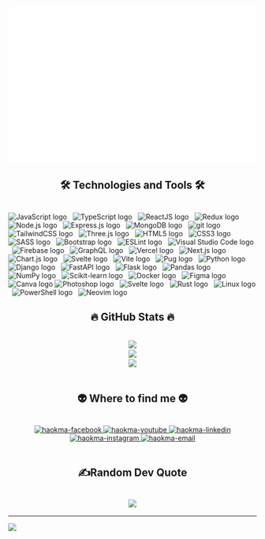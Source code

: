 <!-- khanhthanhdev -->
<a href="#" target="_blank">
  <img src="svg/haokma.svg" width="1200" alt="Click to see the source" />
</a>

<h2 align="center">🛠 Technologies and Tools 🛠</h2>
<br>
<!-- https://simpleicons.org/ -->
<span><img src="https://img.shields.io/badge/JavaScript-282C34?logo=javascript&logoColor=F7DF1E" alt="JavaScript logo" title="JavaScript" height="25" /></span>
&nbsp;
<span><img src="https://img.shields.io/badge/TypeScript-282C34?logo=typescript&logoColor=3178C6" alt="TypeScript logo" title="TypeScript" height="25" /></span>
&nbsp;
<span><img src="https://img.shields.io/badge/ReactJS-282C34?logo=react&logoColor=61DAFB" alt="ReactJS logo" title="ReactJS" height="25" /></span>
&nbsp;
<span><img src="https://img.shields.io/badge/Redux-282C34?logo=redux&logoColor=764ABC" alt="Redux logo" title="Redux" height="25" /></span>
&nbsp;
<span><img src="https://img.shields.io/badge/Node.js-282C34?logo=node.js&logoColor=00F200" alt="Node.js logo" title="Node.js" height="25" /></span>
&nbsp;
<span><img src="https://img.shields.io/badge/Express-282C34?logo=express&logoColor=FFFFFF" alt="Express.js logo" title="Express.js" height="25" /></span>
&nbsp;
<span><img src="https://img.shields.io/badge/MongoDB-282C34?logo=mongodb&logoColor=47A248" alt="MongoDB logo" title="MongoDB" height="25" /></span>
&nbsp;
<span><img src="https://img.shields.io/badge/git-282C34?logo=git&logoColor=F05032" alt="git logo" title="git" height="25" /></span>
&nbsp;
<span><img src="https://img.shields.io/badge/Tailwind%20CSS-282C34?logo=tailwind-css&logoColor=38B2AC" alt="TailwindCSS logo" title="TailwindCSS" height="25" /></span>
&nbsp;
<span><img src="https://img.shields.io/badge/Three.js-282C34?logo=three.js&logoColor=FFFFFF" alt="Three.js logo" title="Three.js" height="25" /></span>
&nbsp;
<span><img src="https://img.shields.io/badge/HTML5-282C34?logo=html5&logoColor=E34F26" alt="HTML5 logo" title="HTML5" height="25" /></span>
&nbsp;
<span><img src="https://img.shields.io/badge/CSS3-282C34?logo=css3&logoColor=1572B6" alt="CSS3 logo" title="CSS3" height="25" /></span>
&nbsp;
<span><img src="https://img.shields.io/badge/Sass-282C34?logo=sass&logoColor=CC6699" alt="SASS logo" title="SASS" height="25" /></span>
&nbsp;
<span><img src="https://img.shields.io/badge/Bootstrap-282C34?logo=bootstrap&logoColor=7952B3" alt="Bootstrap logo" title="Bootstrap" height="25" /></span>
&nbsp;
<span><img src="https://img.shields.io/badge/ESLint-282C34?logo=eslint&logoColor=4B32C3" alt="ESLint logo" title="ESLint" height="25" /></span>
&nbsp;
<span><img src="https://img.shields.io/badge/VS%20Code-282C34?logo=visual-studio-code&logoColor=007ACC" alt="Visual Studio Code logo" title="Visual Studio Code" height="25" /></span>
&nbsp;
<span><img src="https://img.shields.io/badge/Firebase-282C34?logo=firebase&logoColor=FFCA28" alt="Firebase logo" title="Firebase" height="25" /></span>
&nbsp;
<span><img src="https://img.shields.io/badge/GraphQL-282C34?logo=graphql&logoColor=E10098" alt="GraphQL logo" title="GraphQL" height="25" /></span>
&nbsp;
<span><img src="https://img.shields.io/badge/Vercel-282C34?logo=vercel&logoColor=000000" alt="Vercel logo" title="Vercel" height="25" /></span>
&nbsp;
<span><img src="https://img.shields.io/badge/Next.js-282C34?logo=next.js&logoColor=000000" alt="Next.js logo" title="Next.js" height="25" /></span>
&nbsp;
<span><img src="https://img.shields.io/badge/Chart.js-282C34?logo=chart.js&logoColor=FF6384" alt="Chart.js logo" title="Chart.js" height="25" /></span>
&nbsp;
<span><img src="https://img.shields.io/badge/Svelte-282C34?logo=svelte&logoColor=FF3E00" alt="Svelte logo" title="Svelte" height="25" /></span>
&nbsp;
<span><img src="https://img.shields.io/badge/Vite-282C34?logo=vite&logoColor=646CFF" alt="Vite logo" title="Vite" height="25" /></span>
&nbsp;
<span><img src="https://img.shields.io/badge/Pug-282C34?logo=pug&logoColor=A86454" alt="Pug logo" title="Pug" height="25" /></span>
&nbsp;
<span><img src="https://img.shields.io/badge/Python-282C34?logo=python&logoColor=3776AB" alt="Python logo" title="Python" height="25" /></span>
&nbsp;
<span><img src="https://img.shields.io/badge/Django-282C34?logo=django&logoColor=319795" alt="Django logo" title="Django" height="25" /></span>
&nbsp;
<span><img src="https://img.shields.io/badge/FastAPI-282C34?logo=fastapi&logoColor=009688" alt="FastAPI logo" title="FastAPI" height="25" /></span>
&nbsp;
<span><img src="https://img.shields.io/badge/Flask-282C34?logo=flask&logoColor=000000" alt="Flask logo" title="Flask" height="25" /></span>
&nbsp;
<span><img src="https://img.shields.io/badge/Pandas-282C34?logo=pandas&logoColor=150458" alt="Pandas logo" title="Pandas" height="25" /></span>
&nbsp;
<span><img src="https://img.shields.io/badge/NumPy-282C34?logo=numpy&logoColor=009688" alt="NumPy logo" title="NumPy" height="25" /></span>
&nbsp;
<span><img src="https://img.shields.io/badge/Scikit-learn-282C34?logo=scikit-learn&logoColor=F7931E" alt="Scikit-learn logo" title="Scikit-learn" height="25" /></span>
&nbsp;
<span><img src="https://img.shields.io/badge/Docker-282C34?logo=docker&logoColor=2496ED" alt="Docker logo" title="Docker" height="25" /></span>
&nbsp;
<span><img src="https://img.shields.io/badge/Figma-282C34?logo=figma&logoColor=F24E1E" alt="Figma logo" title="Figma" height="25" /></span>
&nbsp;
<span><img src="https://img.shields.io/badge/Canva-282C34?logo=canva&logoColor=00C4CC" alt="Canva logo" title="Canva" height="25" /></span>
<span><img src="https://img.shields.io/badge/Photoshop-282C34?logo=adobephotoshop&logoColor=31A88F" alt="Photoshop logo" title="Photoshop" height="25" /></span>
&nbsp;
<span><img src="https://img.shields.io/badge/C-282C34?logo=c&logoColor=00599C" alt="Svelte logo" title="Svelte" height="25" /></span>
&nbsp;
<span><img src="https://img.shields.io/badge/Rust-282C34?logo=rust&logoColor=00599C" alt="Rust logo" title="Rust" height="25" /></span>
&nbsp;
<span><img src="https://img.shields.io/badge/Linux-282C34?logo=linux&logoColor=FCC624" alt="Linux logo" title="Linux" height="25" /></span>
&nbsp;
<span><img src="https://img.shields.io/badge/PowerShell-282C34?logo=powershell&logoColor=5391FE" alt="PowerShell logo" title="PowerShell" height="25" /></span>
&nbsp;
<span><img src="https://img.shields.io/badge/Neovim-282C34?logo=neovim&logoColor=57A143" alt="Neovim logo" title="Neovim" height="25" /></span>
&nbsp;
<br>

<h2 align="center">🔥 GitHub Stats 🔥</h2>
<!-- https://github.com/anuraghazra/github-readme-stats -->
<br>
<div align=center>
  <a href="#" title="haokma">
    <img width="400" src="https://github-readme-stats.vercel.app/api?username=haokma&theme=tokyonight&hide_border=false&include_all_commits=true&count_private=false"/>
    <br>
  </a>
  <a href="#" title="haokma">
    <img  width="400" src="https://github-readme-streak-stats.herokuapp.com/?user=haokma&theme=tokyonight&hide_border=false">
    <br>
  </a>
  <a href="#" title="haokma">
    <img width="400" src="https://github-readme-stats.vercel.app/api/top-langs/?username=haokma&theme=tokyonight&hide_border=false&include_all_commits=true&count_private=false&layout=compact"/>
  </a>
</div>

<br>

<h2 align="center">👽 Where to find me 👽</h2>
<br>
<!-- https://icons8.com -->
<div align="center" >

  <a href="https://facebook.com/nch310" target="blank">
    <img src="https://img.icons8.com/bubbles/100/000000/facebook-new.png" alt="haokma-facebook" />
  </a>
  <a href="https://www.youtube.com/channel/UCNZS_SimSkhzT4mNj_SQJ7g" target="blank">
    <img src="https://img.icons8.com/bubbles/100/000000/youtube-squared.png" alt="haokma-youtube" />
  </a>
  <a href="https://www.linkedin.com/in/h%C3%A0o-nguy%E1%BB%85n-1425b3233/" target="blank">
    <img src="https://img.icons8.com/bubbles/100/000000/linkedin.png" alt="haokma-linkedin" />
  </a>
  <a href="#" target="blank">
    <img src="https://img.icons8.com/bubbles/100/000000/instagram.png" alt="haokma-instagram" />
  </a>
  <a href="mailto:haonc310@gmail.com" target="top">
    <img src="https://img.icons8.com/bubbles/100/000000/apple-mail.png" alt="haokma-email" />
  </a>
</div>

<br>

<h2 align="center">✍️Random Dev Quote</h2>
<br>
<!-- https://github.com/shravan20/github-readme-quotes -->
<div align="center">
<img src="https://quotes-github-readme.vercel.app/api?type=horizontal&theme=tokyonight">
</div>

---

[![](https://visitcount.itsvg.in/api?id=khanhthanhdev&icon=2&color=1)](https://visitcount.itsvg.in)
